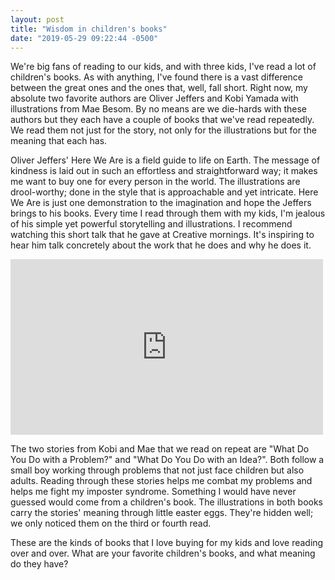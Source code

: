 ```yaml
---
layout: post
title: "Wisdom in children's books"
date: "2019-05-29 09:22:44 -0500"
---
```


We're big fans of reading to our kids, and with three kids, I've read a lot of children's books. As with anything, I've found there is a vast difference between the great ones and the ones that, well, fall short. Right now, my absolute two favorite authors are Oliver Jeffers and Kobi Yamada with illustrations from Mae Besom. By no means are we die-hards with these authors but they each have a couple of books that we've read repeatedly. We read them not just for the story, not only for the illustrations but for the meaning that each has.

Oliver Jeffers' Here We Are is a field guide to life on Earth. The message of kindness is laid out in such an effortless and straightforward way; it makes me want to buy one for every person in the world. The illustrations are drool-worthy; done in the style that is approachable and yet intricate. Here We Are is just one demonstration to the imagination and hope the Jeffers brings to his books. Every time I read through them with my kids, I'm jealous of his simple yet powerful storytelling and illustrations. I recommend watching this short talk that he gave at Creative mornings. It's inspiring to hear him talk concretely about the work that he does and why he does it.

<div class="video-wrapper">
<iframe src="http://creativemornings.com/videos/embed/9350" width="500" height="281" frameborder="0"></iframe>
</div>

The two stories from Kobi and Mae that we read on repeat are "What Do You Do with a Problem?" and "What Do You Do with an Idea?". Both follow a small boy working through problems that not just face children but also adults. Reading through these stories helps me combat my problems and helps me fight my imposter syndrome. Something I would have never guessed would come from a children's book. The illustrations in both books carry the stories' meaning through little easter eggs. They're hidden well; we only noticed them on the third or fourth read.

These are the kinds of books that I love buying for my kids and love reading over and over. What are your favorite children's books, and what meaning do they have?
